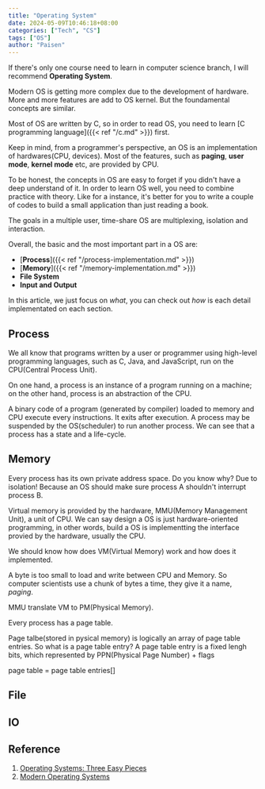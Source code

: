```yaml
---
title: "Operating System"
date: 2024-05-09T10:46:18+08:00
categories: ["Tech", "CS"]
tags: ["OS"]
author: "Paisen"
---
```

If there's only one course need to learn in computer science branch, I will recommend **Operating System**. 

Modern OS is getting more complex due to the development of hardware. More and more features are add to OS kernel. But the foundamental concepts are similar.

Most of OS are written by C, so in order to read OS, you need to learn [C programming language]({{< ref "/c.md" >}}) first.

Keep in mind, from a programmer's perspective, an OS is an implementation of hardwares(CPU, devices). Most of the features, such as **paging**, **user mode**, **kernel mode** etc, are provided by CPU.

To be honest, the concepts in OS are easy to forget if you didn't have a deep understand of it. In order to learn OS well, you need to combine practice with theory. Like for a instance, it's better for you to write a couple of codes to build a small application than just reading a book.

The goals in a multiple user, time-share OS are multiplexing, isolation and interaction.

Overall, the basic and the most important part in a OS are:
- [**Process**]({{< ref "/process-implementation.md" >}})
- [**Memory**]({{< ref "/memory-implementation.md" >}})
- **File System**
- **Input and Output**

In this article, we just focus on *what*, you can check out *how* is each detail implementated on each section.
## Process
We all know that programs written by a user or programmer using high-level programming languages, such as C, Java, and JavaScript, run on the CPU(Central Process Unit). 

On one hand, a process is an instance of a program running on a machine; on the other hand, process is an abstraction of the CPU.

A binary code of a program (generated by compiler) loaded to memory and CPU execute every instructions. It exits after execution. A process may be suspended by the OS(scheduler) to run another process. We can see that a process has a state and a life-cycle. 

## Memory
Every process has its own private address space. Do you know why? Due to isolation! Because an OS should make sure process A shouldn't interrupt process B.

Virtual memory is provided by the hardware, MMU(Memory Management Unit), a unit of CPU. We can say design a OS is just hardware-oriented programming, in other words, build a OS is implementting the interface provied by the hardware, usually the CPU.

We should know how does VM(Virtual Memory) work and how does it implemented.

A byte is too small to load and write between CPU and Memory. So computer scientists use a chunk of bytes a time, they give it a name, *paging*.

MMU translate VM to PM(Physical Memory).

Every process has a page table.

Page talbe(stored in pysical memory) is logically an array of page table entries.
So what is a page table entry?
A page table entry is a fixed lengh bits, which represented by PPN(Physical Page Number) + flags

page table = page table entries[]

## File
 
## IO

## Reference
1. [Operating Systems: Three Easy Pieces](https://www.amazon.co.jp/-/en/Remzi-H-Arpaci-Dusseau/dp/198508659X)
1. [Modern Operating Systems](https://www.amazon.co.jp/-/en/Andrew-Tanenbaum/dp/013359162X)
